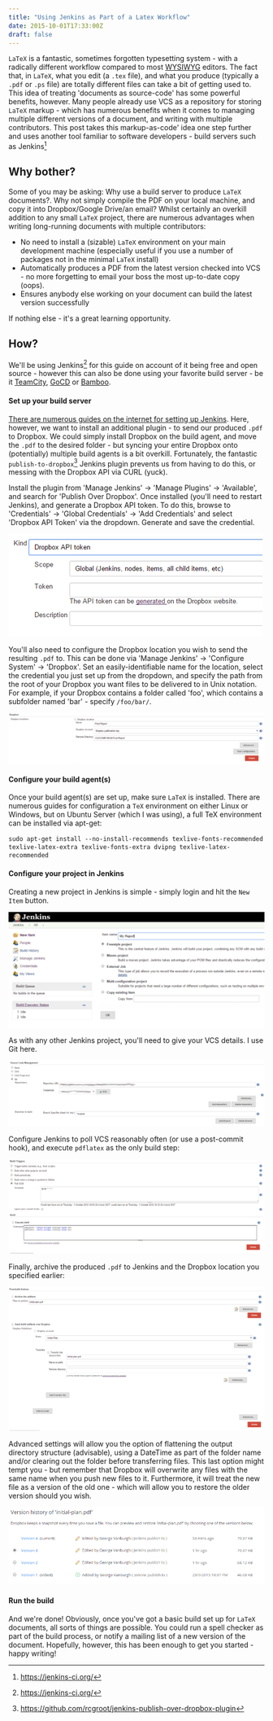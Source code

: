 ```yaml
---
title: "Using Jenkins as Part of a Latex Workflow"
date: 2015-10-01T17:33:00Z
draft: false
---
```


`LaTeX` is a fantastic, sometimes forgotten typesetting system - with a radically different workflow compared to most [WYSIWYG](https://en.wikipedia.org/wiki/WYSIWYG) editors. The fact that, in `LaTeX`, what you edit (a `.tex` file), and what you produce (typically a `.pdf` or `.ps` file) are totally different files can take a bit of getting used to. This idea of treating 'documents as source-code' has some powerful benefits, however. Many people already use VCS as a repository for storing `LaTeX` markup - which has numerous benefits when it comes to managing multiple different versions of a document, and writing with multiple contributors. This post takes this markup-as-code' idea one step further and uses another tool familiar to software developers - build servers such as Jenkins[^1]


## Why bother?
Some of you may be asking: Why use a build server to produce `LaTeX` documents?. Why not simply compile the PDF on your local machine, and copy it into Dropbox/Google Drive/an email? Whilst certainly an overkill addition to any small `LaTeX` project, there are numerous advantages when writing long-running documents with multiple contributors:

- No need to install a (sizable) `LaTeX` environment on your main development machine (especially useful if you use a number of packages not in the minimal `LaTeX` install)
- Automatically produces a PDF from the latest version checked into VCS - no more forgetting to email your boss the most up-to-date copy (oops).
- Ensures anybody else working on your document can build the latest version successfully

If nothing else - it's a great learning opportunity.

## How?
We'll be using Jenkins[^1] for this guide on account of it being free and open source - however this can also be done using your favorite build server - be it [TeamCity](https://www.jetbrains.com/teamcity/), [GoCD](http://www.go.cd/) or [Bamboo](https://www.atlassian.com/software/bamboo).

#### Set up your build server
[There are numerous guides on the internet for setting up Jenkins](http://bfy.tw/24hv). Here, however, we want to install an additional plugin - to send our produced `.pdf` to Dropbox. We could simply install Dropbox on the build agent, and move the `.pdf` to the desired folder - but syncing your entire Dropbox onto (potentially) multiple build agents is a bit overkill. Fortunately, the fantastic `publish-to-dropbox`[^2] Jenkins plugin prevents us from having to do this, or messing with the Dropbox API via CURL (yuck). 

Install the plugin from 'Manage Jenkins' -> 'Manage Plugins' -> 'Available', and search for 'Publish Over Dropbox'. Once installed (you'll need to restart Jenkins), and generate a Dropbox API token. To do this, browse to 'Credentials' -> 'Global Credentials' -> 'Add Credentials' and select 'Dropbox API Token' via the dropdown. Generate and save the credential.

![](/img/JenkinsDropboxToken.PNG)

You'll also need to configure the Dropbox location you wish to send the resulting `.pdf` to. This can be done via 'Manage Jenkins' -> 'Configure System' -> 'Dropbox'. Set an easily-identifiable name for the location, select the credential you just set up from the dropdown, and specify the path from the root of your Dropbox you want files to be delivered to in Unix notation. For example, if your Dropbox contains a folder called 'foo', which contains a subfolder named 'bar' - specify `/foo/bar/`.

![](/img/DropboxLocationConfig.PNG)

#### Configure your build agent(s)
Once your build agent(s) are set up, make sure `LaTeX` is installed. There are numerous guides for configuration a `TeX` environment on either Linux or Windows, but on Ubuntu Server (which I was using), a full TeX environment can be installed via apt-get:

    sudo apt-get install --no-install-recommends texlive-fonts-recommended texlive-latex-extra texlive-fonts-extra dvipng texlive-latex-recommended

#### Configure your project in Jenkins
Creating a new project in Jenkins is simple - simply login and hit the `New Item` button.

![](/img/Capture-1.PNG)

As with any other Jenkins project, you'll need to give your VCS details. I use Git here.

![](/img/JenkinsGitDetails.png)

Configure Jenkins to poll VCS reasonably often (or use a post-commit hook), and execute `pdflatex` as the only build step:

![](/img/JenkinsBuildSteps.PNG)

Finally, archive the produced `.pdf` to Jenkins and the Dropbox location you specified earlier:

![](/img/JenkinsArtifactArchive.PNG)

Advanced settings will allow you the option of flattening the output directory structure (advisable), using a DateTime as part of the folder name and/or clearing out the folder before transferring files. This last option might tempt you - but remember that Dropbox will overwrite any files with the same name when you push new files to it. Furthermore, it will treat the new file as a version of the old one - which will allow you to restore the older version should you wish.

![](/img/DropboxVersions.PNG)

#### Run the build
And we're done! Obviously, once you've got a basic build set up for `LaTeX` documents, all sorts of things are possible. You could run a spell checker as part of the build process, or notify a mailing list of a new version of the document. Hopefully, however, this has been enough to get you started - happy writing!

[^1]: https://jenkins-ci.org/
[^2]: https://github.com/rcgroot/jenkins-publish-over-dropbox-plugin